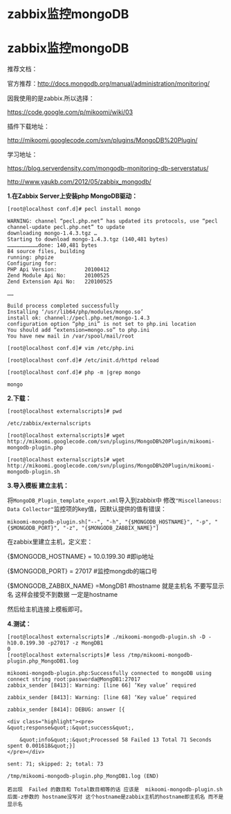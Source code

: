 # zabbix监控mongoDB


# zabbix监控mongoDB

推荐文档：

官方推荐：http://docs.mongodb.org/manual/administration/monitoring/

因我使用的是zabbix.所以选择：

https://code.google.com/p/mikoomi/wiki/03

插件下载地址：

http://mikoomi.googlecode.com/svn/plugins/MongoDB%20Plugin/

学习地址：

https://blog.serverdensity.com/mongodb-monitoring-db-serverstatus/

http://www.yaukb.com/2012/05/zabbix_mongodb/

**1.在Zabbix Server上安装php MongoDB驱动：**

```
[root@localhost conf.d]# pecl install mongo

WARNING: channel “pecl.php.net” has updated its protocols, use “pecl channel-update pecl.php.net” to update
downloading mongo-1.4.3.tgz …
Starting to download mongo-1.4.3.tgz (140,481 bytes)
…………………………done: 140,481 bytes
84 source files, building
running: phpize
Configuring for:
PHP Api Version:         20100412
Zend Module Api No:      20100525
Zend Extension Api No:   220100525

……

Build process completed successfully
Installing ‘/usr/lib64/php/modules/mongo.so’
install ok: channel://pecl.php.net/mongo-1.4.3
configuration option “php_ini” is not set to php.ini location
You should add “extension=mongo.so” to php.ini
You have new mail in /var/spool/mail/root

[root@localhost conf.d]# vim /etc/php.ini

[root@localhost conf.d]# /etc/init.d/httpd reload

[root@localhost conf.d]# php -m |grep mongo

mongo
```
**2.下载：**


```
[root@localhost externalscripts]# pwd

/etc/zabbix/externalscripts

[root@localhost externalscripts]# wget http://mikoomi.googlecode.com/svn/plugins/MongoDB%20Plugin/mikoomi-mongodb-plugin.php

[root@localhost externalscripts]# wget http://mikoomi.googlecode.com/svn/plugins/MongoDB%20Plugin/mikoomi-mongodb-plugin.sh

```

**3.导入模板 建立主机：**

将`MongoDB_Plugin_template_export.xml`导入到zabbix中
修改`"Miscellaneous: Data Collector"`监控项的key值，因默认提供的值有错误：

```
mikoomi-mongodb-plugin.sh["--", "-h", "{$MONGODB_HOSTNAME}", "-p", "{$MONGODB_PORT}", "-z", "{$MONGODB_ZABBIX_NAME}"]
```

在zabbix里建立主机，定义宏：

{$MONGODB_HOSTNAME} = 10.0.199.30   #即ip地址

{$MONGODB_PORT} = 27017 #监控mongdb的端口号

{$MONGODB_ZABBIX_NAME} =MongDB1 #hostname 就是主机名 不要写显示名 这样会接受不到数据 一定是hostname

然后给主机连接上模板即可。


**4.测试：**


```
[root@localhost externalscripts]# ./mikoomi-mongodb-plugin.sh -D -h10.0.199.30 -p27017 -z MongDB1
0
[root@localhost externalscripts]# less /tmp/mikoomi-mongodb-plugin.php_MongoDB1.log

mikoomi-mongodb-plugin.php:Successfully connected to mongoDB using connect string root:passworda@MongDB1:27017
zabbix_sender [8413]: Warning: [line 66] ‘Key value’ required

zabbix_sender [8413]: Warning: [line 68] ‘Key value’ required

zabbix_sender [8414]: DEBUG: answer [{

<div class="highlight"><pre>    &quot;response&quot;:&quot;success&quot;,

    &quot;info&quot;:&quot;Processed 58 Failed 13 Total 71 Seconds spent 0.001618&quot;}]
</pre></div>

sent: 71; skipped: 2; total: 73

/tmp/mikoomi-mongodb-plugin.php_MongDB1.log (END)
```

`若出现  Failed 的数目和 Total数目相等的话 应该是  mikoomi-mongodb-plugin.sh 后面-z参数的 hostname没写对 这个hostname是zabbix主机的hostname即主机名 而不是显示名`


